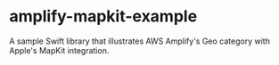 # amplify-mapkit-example
A sample Swift library that illustrates AWS Amplify's Geo category with Apple's MapKit integration.
